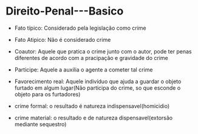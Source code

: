 # Direito-Penal---Basico



- Fato típico: Considerado pela legislação como crime
- Fato Atipico: Não é considerado crime

- Coautor: Aquele que pratica o crime junto com o autor, pode ter penas diferentes de acordo com a pracipação e gravidade do crime
- Participe: Aquele a auxilia o agente a cometer tal crime
- Favorecimento real: Aquele indivíduo que ajuda a guardar o objeto furtado em algum lugar(Não participa do crime, so que esconde o objeto para os furtadores)

- crime formal: o resultado é natureza indispensavel(homicidio)
- crime material: o resultado e de natureza dispensavel(extorsão mediante sequestro)
